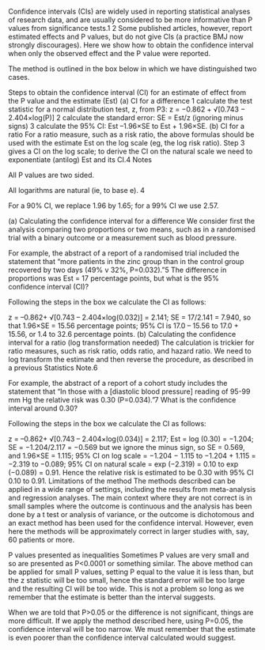 <!-- --- -->
<!-- layout: topic -->
<!-- title: -->
<!-- created: -->
<!-- tags: statistics -->
<!-- status: finished -->
<!-- subject: statistics -->
<!-- --- -->
<!-- {{ page.title }} -->
<!-- ================ -->

<!-- * TOC -->
<!-- {:toc} -->




Confidence intervals (CIs) are widely used in reporting statistical analyses of research data, and are usually considered to be more informative than P values from significance tests.1 2 Some published articles, however, report estimated effects and P values, but do not give CIs (a practice BMJ now strongly discourages). Here we show how to obtain the confidence interval when only the observed effect and the P value were reported.

The method is outlined in the box below in which we have distinguished two cases.

Steps to obtain the confidence interval (CI) for an estimate of effect from the P value and the estimate (Est)
(a) CI for a difference
 1 calculate the test statistic for a normal distribution test, z, from P3: z = −0.862 + √[0.743 − 2.404×log(P)]
 2 calculate the standard error: SE = Est/z (ignoring minus signs)
 3 calculate the 95% CI: Est –1.96×SE to Est + 1.96×SE.
(b) CI for a ratio
 For a ratio measure, such as a risk ratio, the above formulas should be used with the estimate Est on the log scale (eg, the log risk ratio). Step 3 gives a CI on the log scale; to derive the CI on the natural scale we need to exponentiate (antilog) Est and its CI.4
Notes

All P values are two sided.

All logarithms are natural (ie, to base e). 4

For a 90% CI, we replace 1.96 by 1.65; for a 99% CI we use 2.57.

(a) Calculating the confidence interval for a difference
We consider first the analysis comparing two proportions or two means, such as in a randomised trial with a binary outcome or a measurement such as blood pressure.

For example, the abstract of a report of a randomised trial included the statement that “more patients in the zinc group than in the control group recovered by two days (49% v 32%, P=0.032).”5 The difference in proportions was Est = 17 percentage points, but what is the 95% confidence interval (CI)?

Following the steps in the box we calculate the CI as follows:

 z = –0.862+ √[0.743 – 2.404×log(0.032)] = 2.141;
 SE = 17/2.141 = 7.940, so that 1.96×SE = 15.56 percentage points;
 95% CI is 17.0 – 15.56 to 17.0 + 15.56, or 1.4 to 32.6 percentage points.
(b) Calculating the confidence interval for a ratio (log transformation needed)
The calculation is trickier for ratio measures, such as risk ratio, odds ratio, and hazard ratio. We need to log transform the estimate and then reverse the procedure, as described in a previous Statistics Note.6

For example, the abstract of a report of a cohort study includes the statement that “In those with a [diastolic blood pressure] reading of 95-99 mm Hg the relative risk was 0.30 (P=0.034).”7 What is the confidence interval around 0.30?

Following the steps in the box we calculate the CI as follows:

 z = –0.862+ √[0.743 – 2.404×log(0.034)] = 2.117;
 Est = log (0.30) = −1.204;
 SE = −1.204/2.117 = −0.569 but we ignore the minus sign, so SE = 0.569, and 1.96×SE = 1.115;
 95% CI on log scale = −1.204 − 1.115 to −1.204 + 1.115 = −2.319 to −0.089;
 95% CI on natural scale = exp (−2.319) = 0.10 to exp (−0.089) = 0.91.
 Hence the relative risk is estimated to be 0.30 with 95% CI 0.10 to 0.91.
Limitations of the method
The methods described can be applied in a wide range of settings, including the results from meta-analysis and regression analyses. The main context where they are not correct is in small samples where the outcome is continuous and the analysis has been done by a t test or analysis of variance, or the outcome is dichotomous and an exact method has been used for the confidence interval. However, even here the methods will be approximately correct in larger studies with, say, 60 patients or more.

P values presented as inequalities
Sometimes P values are very small and so are presented as P<0.0001 or something similar. The above method can be applied for small P values, setting P equal to the value it is less than, but the z statistic will be too small, hence the standard error will be too large and the resulting CI will be too wide. This is not a problem so long as we remember that the estimate is better than the interval suggests.

When we are told that P>0.05 or the difference is not significant, things are more difficult. If we apply the method described here, using P=0.05, the confidence interval will be too narrow. We must remember that the estimate is even poorer than the confidence interval calculated would suggest.
